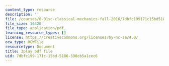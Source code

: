 ```yaml
---
content_type: resource
description: ''
file: /courses/8-01sc-classical-mechanics-fall-2016/7dbfc199171c15bd5186590cb5a1cec6_2TZa151GC-0.pdf
file_size: 16420
file_type: application/pdf
learning_resource_types: []
license: https://creativecommons.org/licenses/by-nc-sa/4.0/
ocw_type: OCWFile
resourcetype: Document
title: 3play pdf file
uid: 7dbfc199-171c-15bd-5186-590cb5a1cec6
---
```

